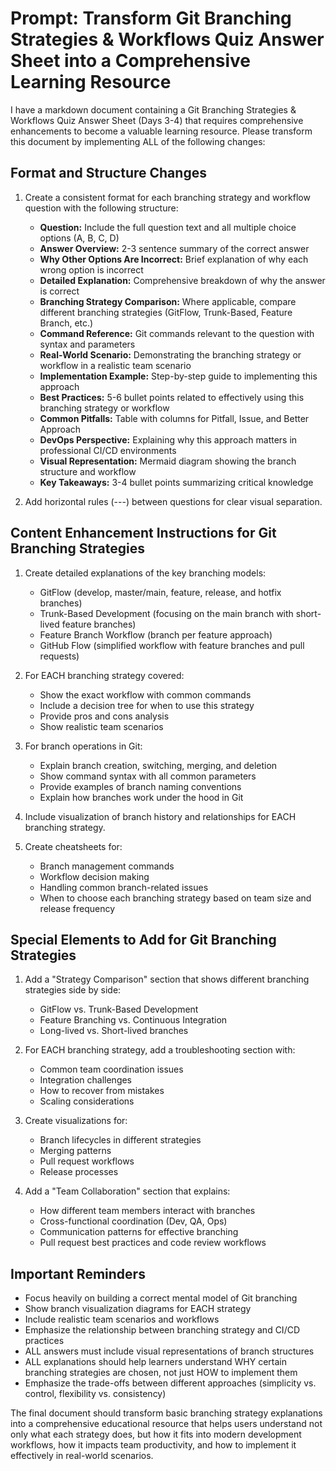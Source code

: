 # Prompt: Transform Git Branching Strategies & Workflows Quiz Answer Sheet into a Comprehensive Learning Resource

I have a markdown document containing a Git Branching Strategies & Workflows Quiz Answer Sheet (Days 3-4) that requires comprehensive enhancements to become a valuable learning resource. Please transform this document by implementing ALL of the following changes:

## Format and Structure Changes

1. Create a consistent format for each branching strategy and workflow question with the following structure:

   - **Question:** Include the full question text and all multiple choice options (A, B, C, D)
   - **Answer Overview:** 2-3 sentence summary of the correct answer
   - **Why Other Options Are Incorrect:** Brief explanation of why each wrong option is incorrect
   - **Detailed Explanation:** Comprehensive breakdown of why the answer is correct
   - **Branching Strategy Comparison:** Where applicable, compare different branching strategies (GitFlow, Trunk-Based, Feature Branch, etc.)
   - **Command Reference:** Git commands relevant to the question with syntax and parameters
   - **Real-World Scenario:** Demonstrating the branching strategy or workflow in a realistic team scenario
   - **Implementation Example:** Step-by-step guide to implementing this approach
   - **Best Practices:** 5-6 bullet points related to effectively using this branching strategy or workflow
   - **Common Pitfalls:** Table with columns for Pitfall, Issue, and Better Approach
   - **DevOps Perspective:** Explaining why this approach matters in professional CI/CD environments
   - **Visual Representation:** Mermaid diagram showing the branch structure and workflow
   - **Key Takeaways:** 3-4 bullet points summarizing critical knowledge

2. Add horizontal rules (---) between questions for clear visual separation.

## Content Enhancement Instructions for Git Branching Strategies

1. Create detailed explanations of the key branching models:
   - GitFlow (develop, master/main, feature, release, and hotfix branches)
   - Trunk-Based Development (focusing on the main branch with short-lived feature branches)
   - Feature Branch Workflow (branch per feature approach)
   - GitHub Flow (simplified workflow with feature branches and pull requests)

2. For EACH branching strategy covered:
   - Show the exact workflow with common commands
   - Include a decision tree for when to use this strategy
   - Provide pros and cons analysis
   - Show realistic team scenarios

3. For branch operations in Git:
   - Explain branch creation, switching, merging, and deletion
   - Show command syntax with all common parameters
   - Provide examples of branch naming conventions
   - Explain how branches work under the hood in Git

4. Include visualization of branch history and relationships for EACH branching strategy.

5. Create cheatsheets for:
   - Branch management commands
   - Workflow decision making
   - Handling common branch-related issues
   - When to choose each branching strategy based on team size and release frequency

## Special Elements to Add for Git Branching Strategies

1. Add a "Strategy Comparison" section that shows different branching strategies side by side:
   - GitFlow vs. Trunk-Based Development
   - Feature Branching vs. Continuous Integration
   - Long-lived vs. Short-lived branches

2. For EACH branching strategy, add a troubleshooting section with:
   - Common team coordination issues
   - Integration challenges
   - How to recover from mistakes
   - Scaling considerations

3. Create visualizations for:
   - Branch lifecycles in different strategies
   - Merging patterns
   - Pull request workflows
   - Release processes

4. Add a "Team Collaboration" section that explains:
   - How different team members interact with branches
   - Cross-functional coordination (Dev, QA, Ops)
   - Communication patterns for effective branching
   - Pull request best practices and code review workflows

## Important Reminders

- Focus heavily on building a correct mental model of Git branching
- Show branch visualization diagrams for EACH strategy
- Include realistic team scenarios and workflows
- Emphasize the relationship between branching strategy and CI/CD practices
- ALL answers must include visual representations of branch structures
- ALL explanations should help learners understand WHY certain branching strategies are chosen, not just HOW to implement them
- Emphasize the trade-offs between different approaches (simplicity vs. control, flexibility vs. consistency)

The final document should transform basic branching strategy explanations into a comprehensive educational resource that helps users understand not only what each strategy does, but how it fits into modern development workflows, how it impacts team productivity, and how to implement it effectively in real-world scenarios.